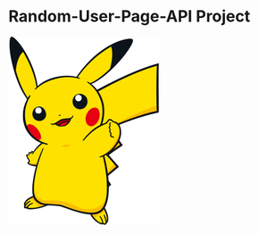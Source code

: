 # Random-User-Page-API Project

<img alt="image" src="https://raw.githubusercontent.com/PokeAPI/sprites/master/sprites/pokemon/other/dream-world/25.svg">